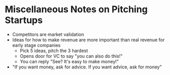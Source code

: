 # Miscellaneous Notes on Pitching Startups

- Competitors are market validation
- Ideas for how to make revenue are more important than real revenue for early stage companies 
    - Pick 5 ideas, pitch the 3 hardest
    - Opens door for VC to say "you can also do this!"
    - You can reply "See? It's easy to make money!"
- "If you want money, ask for advice. If you want advice, ask for money"

